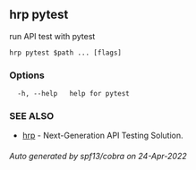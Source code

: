 ## hrp pytest

run API test with pytest

```
hrp pytest $path ... [flags]
```

### Options

```
  -h, --help   help for pytest
```

### SEE ALSO

* [hrp](hrp.md)	 - Next-Generation API Testing Solution.

###### Auto generated by spf13/cobra on 24-Apr-2022
